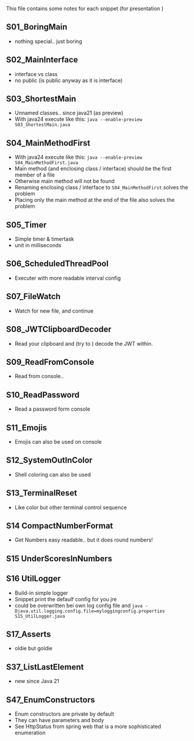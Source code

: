 This file contains some notes for each snippet (for presentation )

## S01_BoringMain
* nothing special.. just boring

## S02_MainInterface
* interface vs class
* no public (is public anyway as it is interface)

## S03_ShortestMain
* Unnamed classes.. since java21 (as preview)
* With java24 execute like this: `java --enable-preview S03_ShortestMain.java`

## S04_MainMethodFirst
* With java24 execute like this: `java --enable-preview S04_MainMethodFirst.java`
* Main method (and enclosing class / interface) should be the first member of a file
* Otherwise main method will not be found
* Renaming enclosing class / interface to `S04_MainMethodFirst` solves the problem
* Placing only the main method at the end of the file also solves the problem

## S05_Timer
* Simple timer & timertask
* unit in milliseconds

## S06_ScheduledThreadPool
* Executer with more readable interval config

## S07_FileWatch
* Watch for new file, and continue 

## S08_JWTClipboardDecoder
* Read your clipboard and (try to ) decode the JWT within.

## S09_ReadFromConsole
* Read from console..

## S10_ReadPassword
* Read a password form console

## S11_Emojis 
* Emojis can also be used on console

## S12_SystemOutlnColor
* Shell coloring can also be used

## S13_TerminalReset
* Like color but other terminal control sequence

## S14 CompactNumberFormat
* Get Numbers easy readable.. but it does round numbers!

## S15 UnderScoresInNumbers

## S16 UtilLogger
* Build-in simple logger 
* Snippet print the defaulf config for you jre
* could be overwritten bei own log config file and `java -Djava.util.logging.config.file=myloggingconfig.properties S15_UtilLogger.java`

## S17_Asserts
* oldie but goldie



## S37_ListLastElement
* new since Java 21

## S47_EnumConstructors
* Enum constructors are private by default
* They can have parameters and body
* See HttpStatus from spring web that is a more sophisticated enumeration
